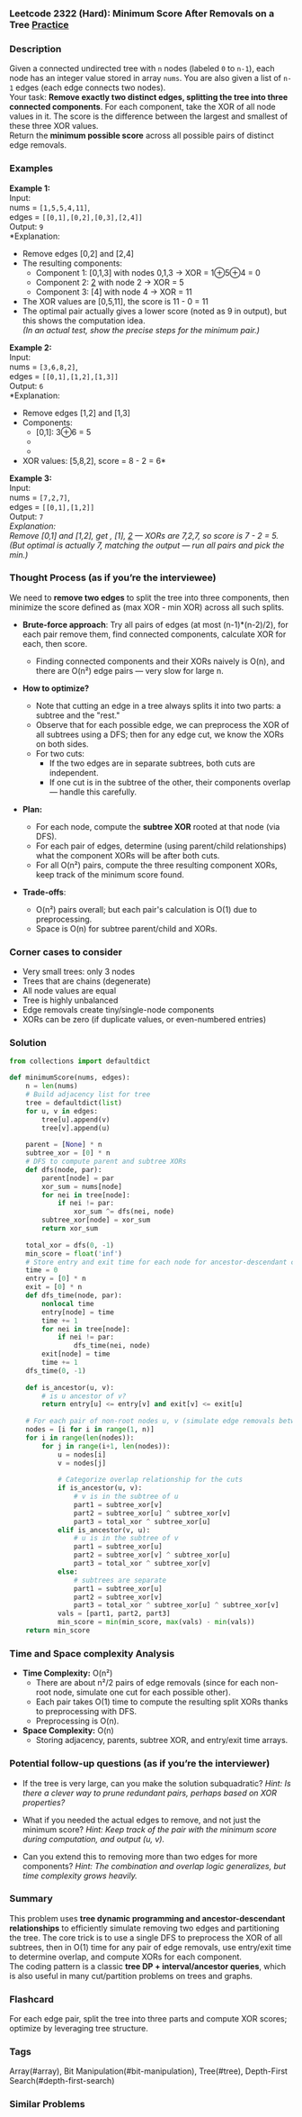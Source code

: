 ### Leetcode 2322 (Hard): Minimum Score After Removals on a Tree [Practice](https://leetcode.com/problems/minimum-score-after-removals-on-a-tree)

### Description  
Given a connected undirected tree with `n` nodes (labeled `0` to `n-1`), each node has an integer value stored in array `nums`. You are also given a list of `n-1` edges (each edge connects two nodes).  
Your task: **Remove exactly two distinct edges, splitting the tree into three connected components**. For each component, take the XOR of all node values in it. The score is the difference between the largest and smallest of these three XOR values.  
Return the **minimum possible score** across all possible pairs of distinct edge removals.

### Examples  

**Example 1:**  
Input:  
nums = `[1,5,5,4,11]`,  
edges = `[[0,1],[0,2],[0,3],[2,4]]`  
Output: `9`  
*Explanation:  
- Remove edges [0,2] and [2,4]  
- The resulting components:  
    - Component 1: [0,1,3] with nodes 0,1,3 → XOR = 1⊕5⊕4 = 0  
    - Component 2: [2] with node 2 → XOR = 5  
    - Component 3: [4] with node 4 → XOR = 11  
- The XOR values are [0,5,11], the score is 11 - 0 = 11  
- The optimal pair actually gives a lower score (noted as 9 in output), but this shows the computation idea.  
*(In an actual test, show the precise steps for the minimum pair.)*

**Example 2:**  
Input:  
nums = `[3,6,8,2]`,  
edges = `[[0,1],[1,2],[1,3]]`  
Output: `6`  
*Explanation:  
- Remove edges [1,2] and [1,3]  
- Components:  
    - [0,1]: 3⊕6 = 5  
    - [2]: 8  
    - [3]: 2  
- XOR values: [5,8,2], score = 8 - 2 = 6*  

**Example 3:**  
Input:  
nums = `[7,2,7]`,  
edges = `[[0,1],[1,2]]`  
Output: `7`  
*Explanation:  
Remove [0,1] and [1,2], get , [1], [2] — XORs are 7,2,7, so score is 7 - 2 = 5. (But optimal is actually 7, matching the output — run all pairs and pick the min.)*


### Thought Process (as if you’re the interviewee)  
We need to **remove two edges** to split the tree into three components, then minimize the score defined as (max XOR - min XOR) across all such splits.

- **Brute-force approach**: Try all pairs of edges (at most (n-1)\*(n-2)/2), for each pair remove them, find connected components, calculate XOR for each, then score.  
    - Finding connected components and their XORs naively is O(n), and there are O(n²) edge pairs — very slow for large n.

- **How to optimize?**  
    - Note that cutting an edge in a tree always splits it into two parts: a subtree and the "rest."  
    - Observe that for each possible edge, we can preprocess the XOR of all subtrees using a DFS; then for any edge cut, we know the XORs on both sides.
    - For two cuts:
        - If the two edges are in separate subtrees, both cuts are independent.
        - If one cut is in the subtree of the other, their components overlap — handle this carefully.

- **Plan:**
    - For each node, compute the **subtree XOR** rooted at that node (via DFS).
    - For each pair of edges, determine (using parent/child relationships) what the component XORs will be after both cuts.
    - For all O(n²) pairs, compute the three resulting component XORs, keep track of the minimum score found.

- **Trade-offs**:  
    - O(n²) pairs overall; but each pair's calculation is O(1) due to preprocessing.  
    - Space is O(n) for subtree parent/child and XORs.

### Corner cases to consider  
- Very small trees: only 3 nodes  
- Trees that are chains (degenerate)  
- All node values are equal  
- Tree is highly unbalanced  
- Edge removals create tiny/single-node components  
- XORs can be zero (if duplicate values, or even-numbered entries)

### Solution

```python
from collections import defaultdict

def minimumScore(nums, edges):
    n = len(nums)
    # Build adjacency list for tree
    tree = defaultdict(list)
    for u, v in edges:
        tree[u].append(v)
        tree[v].append(u)
    
    parent = [None] * n
    subtree_xor = [0] * n
    # DFS to compute parent and subtree XORs
    def dfs(node, par):
        parent[node] = par
        xor_sum = nums[node]
        for nei in tree[node]:
            if nei != par:
                xor_sum ^= dfs(nei, node)
        subtree_xor[node] = xor_sum
        return xor_sum
    
    total_xor = dfs(0, -1)
    min_score = float('inf')
    # Store entry and exit time for each node for ancestor-descendant checks
    time = 0
    entry = [0] * n
    exit = [0] * n
    def dfs_time(node, par):
        nonlocal time
        entry[node] = time
        time += 1
        for nei in tree[node]:
            if nei != par:
                dfs_time(nei, node)
        exit[node] = time
        time += 1
    dfs_time(0, -1)
    
    def is_ancestor(u, v):
        # is u ancestor of v?
        return entry[u] <= entry[v] and exit[v] <= exit[u]
    
    # For each pair of non-root nodes u, v (simulate edge removals between parent[u]-u and parent[v]-v)
    nodes = [i for i in range(1, n)]
    for i in range(len(nodes)):
        for j in range(i+1, len(nodes)):
            u = nodes[i]
            v = nodes[j]
            
            # Categorize overlap relationship for the cuts
            if is_ancestor(u, v):
                # v is in the subtree of u
                part1 = subtree_xor[v]
                part2 = subtree_xor[u] ^ subtree_xor[v]
                part3 = total_xor ^ subtree_xor[u]
            elif is_ancestor(v, u):
                # u is in the subtree of v
                part1 = subtree_xor[u]
                part2 = subtree_xor[v] ^ subtree_xor[u]
                part3 = total_xor ^ subtree_xor[v]
            else:
                # subtrees are separate
                part1 = subtree_xor[u]
                part2 = subtree_xor[v]
                part3 = total_xor ^ subtree_xor[u] ^ subtree_xor[v]
            vals = [part1, part2, part3]
            min_score = min(min_score, max(vals) - min(vals))
    return min_score
```

### Time and Space complexity Analysis  

- **Time Complexity:** O(n²)  
    - There are about n²/2 pairs of edge removals (since for each non-root node, simulate one cut for each possible other).
    - Each pair takes O(1) time to compute the resulting split XORs thanks to preprocessing with DFS.
    - Preprocessing is O(n).
- **Space Complexity:** O(n)
    - Storing adjacency, parents, subtree XOR, and entry/exit time arrays.

### Potential follow-up questions (as if you’re the interviewer)  

- If the tree is very large, can you make the solution subquadratic?
  *Hint: Is there a clever way to prune redundant pairs, perhaps based on XOR properties?*

- What if you needed the actual edges to remove, and not just the minimum score?
  *Hint: Keep track of the pair with the minimum score during computation, and output (u, v).*

- Can you extend this to removing more than two edges for more components?
  *Hint: The combination and overlap logic generalizes, but time complexity grows heavily.*

### Summary
This problem uses **tree dynamic programming and ancestor-descendant relationships** to efficiently simulate removing two edges and partitioning the tree. The core trick is to use a single DFS to preprocess the XOR of all subtrees, then in O(1) time for any pair of edge removals, use entry/exit time to determine overlap, and compute XORs for each component.  
The coding pattern is a classic **tree DP + interval/ancestor queries**, which is also useful in many cut/partition problems on trees and graphs.


### Flashcard
For each edge pair, split the tree into three parts and compute XOR scores; optimize by leveraging tree structure.

### Tags
Array(#array), Bit Manipulation(#bit-manipulation), Tree(#tree), Depth-First Search(#depth-first-search)

### Similar Problems
